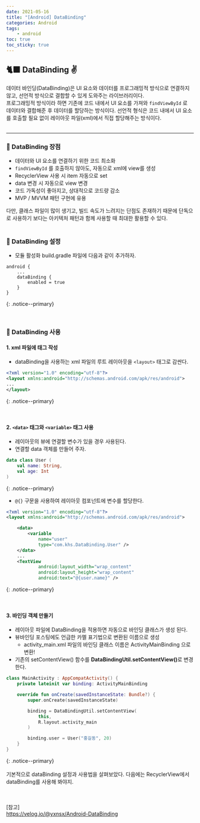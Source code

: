 ```yaml
---
date: 2021-05-16
title: "[Android] DataBinding"
categories: Android
tags:
    - android
toc: true
toc_sticky: true
---
```

## 🐈‍⬛ DataBinding ✌

데이터 바인딩(DataBinding)은 UI 요소와 데이터를 프로그래밍적 방식으로 연결하지 않고, 선언적 방식으로 결합할 수 있게 도와주는 라이브러리이다.  
프로그래밍적 방식이라 하면 기존에 코드 내에서 UI 요소를 가져와 `findViewById` 로 데이터와 결합해준 후 데이터를 할당하는 방식이다. 선언적 형식은 코드 내에서 UI 요소를 호출할 필요 없이 레이아웃 파일(xml)에서 직접 할당해주는 방식이다.  
&nbsp;  

---

### 🌴 DataBinding 장점  
- 데이터와 UI 요소를 연결하기 위한 코드 최소화  
- `findViewById` 를 호출하지 않아도, 자동으로 xml에 view를 생성  
- RecyclerView 사용 시 item 자동으로 set  
- data 변경 시 자동으로 view 변경  
- 코드 가독성이 좋아지고, 상대적으로 코드량 감소  
- MVP / MVVM 패턴 구현에 유용  

다만, 클래스 파일이 많이 생기고, 빌드 속도가 느려지는 단점도 존재하기 때문에 단독으로 사용하기 보다는 아키텍처 패턴과 함께 사용할 때 최대한 활용할 수 있다.  
&nbsp;  

### 🌴 DataBinding 설정  
- 모듈 활성화
build.gradle 파일에 다음과 같이 추가하자.  

```
android {
    ...
    dataBinding {
        enabled = true
    }
}
```
{: .notice--primary}  

&nbsp;  

### 🌴 DataBinding 사용  
#### 1. xml 파일에 <layout> 태그 작성  
- dataBinding을 사용하는 xml 파일의 루트 레이아웃을 `<layout>` 태그로 감싼다.  

``` xml
<?xml version="1.0" encoding="utf-8"?>
<layout xmlns:android="http://schemas.android.com/apk/res/android">
...
</layout>
```
{: .notice--primary}  

&nbsp;  

#### 2. `<data>` 태그와 `<variable>` 태그 사용  
- 레이아웃의 뷰에 연결할 변수가 있을 경우 사용된다.  
- 연결할 data 객체를 만들어 주자.  

``` kotlin
data class User (
    val name: String,
    val age: Int
)
```
{: .notice--primary}  

- `@{}` 구문을 사용하여 레이아웃 컴포넌트에 변수를 할당한다.  

``` xml
<?xml version="1.0" encoding="utf-8"?>
<layout xmlns:android="http://schemas.android.com/apk/res/android">

    <data>
        <variable
            name="user"
            type="com.khs.DataBinding.User" />
    </data>
    ...
    <TextView
            android:layout_width="wrap_content"
            android:layout_height="wrap_content"
            android:text="@{user.name}" />
```
{: .notice--primary}  

&nbsp;  

#### 3. 바인딩 객체 만들기  
- 레이아웃 파일에 DataBinding을 적용하면 자동으로 바인딩 클래스가 생성 된다.  
- 뷰바인딩 포스팅에도 언급한 카멜 표기법으로 변환된 이름으로 생성  
  - activity_main.xml 파일의 바인딩 클래스 이름은 ActivityMainBinding 으로 변환!  
- 기존의 setContentView() 함수를 <b>DataBindingUtil.setContentView()</b>로 변경한다.  

``` kotlin
class MainActivity : AppCompatActivity() {
    private lateinit var binding: ActivityMainBinding

    override fun onCreate(savedInstanceState: Bundle?) {
        super.onCreate(savedInstanceState)

        binding = DataBindingUtil.setContentView(
            this,
            R.layout.activity_main
        )

        binding.user = User("홍길동", 20)
    }
}
```
{: .notice--primary}  
&nbsp;  
기본적으로 dataBinding 설정과 사용법을 살펴보았다. 다음에는 RecyclerView에서 dataBinding를 사용해 봐야지.  

&nbsp;  
&nbsp;  
[참고]  
<https://velog.io/@yxnsx/Android-DataBinding>  
